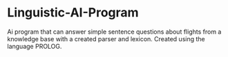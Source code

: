 # Linguistic-AI-Program

Ai program that can answer simple sentence questions about flights from a knowledge base with a created parser and lexicon. Created using the language PROLOG.
